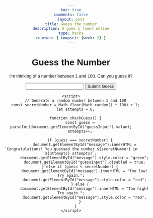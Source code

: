```yaml
---
toc: true
comments: false
layout: post
title: Guess the number
description: A game I found online
type: hacks
courses: { compsci: {week: 2} }
---
```


<!DOCTYPE html>
<html>
<head>
    <title>Guess the Number</title>
    <style>
        body {
            font-family: Arial, sans-serif;
            text-align: center;
        }
    </style>
</head>
<body>
    <h1>Guess the Number</h1>
    <p>I'm thinking of a number between 1 and 100. Can you guess it?</p>
    <input type="number" id="guessInput">
    <button onclick="checkGuess()">Submit Guess</button>
    <p id="message"></p>

    <script>
        // Generate a random number between 1 and 100
        const secretNumber = Math.floor(Math.random() * 100) + 1;
        let attempts = 0;

        function checkGuess() {
            const guess = parseInt(document.getElementById("guessInput").value);
            attempts++;

            if (guess === secretNumber) {
                document.getElementById("message").innerHTML = `Congratulations! You guessed the number ${secretNumber} in ${attempts} attempts!`;
                document.getElementById("message").style.color = "green";
                document.getElementById("guessInput").disabled = true;
            } else if (guess < secretNumber) {
                document.getElementById("message").innerHTML = "Too low! Try again.";
                document.getElementById("message").style.color = "red";
            } else {
                document.getElementById("message").innerHTML = "Too high! Try again.";
                document.getElementById("message").style.color = "red";
            }
        }
    </script>
</body>
</html>
